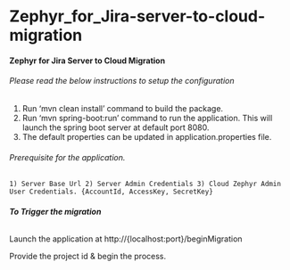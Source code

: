 # Zephyr_for_Jira-server-to-cloud-migration
#### Zephyr for Jira Server to Cloud Migration

###### Please read the below instructions to setup the configuration
1. Run ‘mvn clean install’ command to build the package.
2. Run ‘mvn spring-boot:run’ command to run the application. 
This will launch the spring boot server at default port 8080.
3. The default properties can be updated in application.properties file.

###### Prerequisite for the application.
`1) Server Base Url
2) Server Admin Credentials
3) Cloud Zephyr Admin User Credentials.
{AccountId, AccessKey, SecretKey}`

###### **To Trigger the migration**

Launch the application at http://{localhost:port}/beginMigration   

Provide the project id & begin the process.



